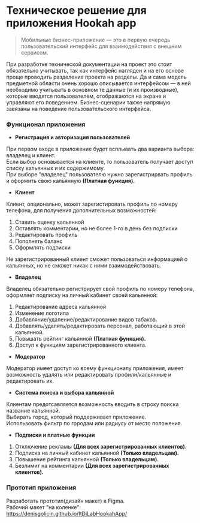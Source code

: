# Техническое решение для приложения Hookah app
>Мобильные бизнес-приложение — это в первую очередь пользовательский интерфейс для взаимодействия с внешним сервисом.

При разработке технической документации на проект это стоит обязательно учитывать, так как интерфейс нагляден и на его основе проще проводить разделение проекта на разделы. Да и сама модель предметной области очень хорошо описывается интерфейсом — в ней необходимо учитывать в основном те данные (и их производные), которые вводятся пользователем, отображаются на экране и управляют его поведением. Бизнес-сценарии также напрямую завязаны на поведение пользовательского интерфейса.
### Функционал приложения
* **Регистрация и авторизация пользователей**

При первом входе в приложение будет всплывать два варианта выбора: владелец и клиент.<br>
Если выбор основывается на клиенте, то пользователь получает доступ списку кальянных и их содержимому.<br>
При выборе "владелец" пользователю нужно зарегистрирвать профиль и оформить свою кальянную **(Платная функция).**

* **Клиент**

Клиент, опционально, может зарегистировать профиль по номеру телефона, для получения дополнительных возможностей:

1. Ставить оценку кальянной
2. Оставлять комментарии, но не более 1-го в день без подписки
3. Редактировать профиль
4. Пополнять баланс
5. Оформлять подписки

Не зарегистрированный клиент сможет пользоваться информацией о кальянных, но не сможет никак с ними взаимодействовать.

* **Владелец**

Владелец обязательно регистрирует свой профиль по номеру телефона, оформляет подписку на личный кабинет своей кальянной:

1. Редактирование адреса кальянной
2. Изменение логотипа
3. Добавляние/удаление/редактирование видов табаков.
4. Добавлять/удалять/редактировать персонал, работающий в этой кальянной.
5. Повышать рейтинг кальянной **(Платная функция).**
6. Доступ к функциям зарегистрированного клиента.

* **Модератор**

Модератор имеет доступ ко всему функционалу приложения, имеет возможность удалять или редактировать профили/кальянные и редактировать их.

* **Система поиска и выбора кальянной**

Клиентам предотсавляется возможность вводить в строку поиска название кальянной.<br>
Выбирать город, который поддерживает приложение.<br>
Использовать фильтр по городам или радиусу от место положения.

* **Подписки и платные функции**
1. Отключение рекламы **(Для всех зарегистрированных клиентов).**
2. Подписка на личный кабинет кальянной **(Только владельцам).**
3. Повышение рейтинга кальянной **(Только владельцам).**
4. Безлимит на комментарии **(Для всех зарегистрированных клиентов).**

### Прототип приложения

Разработать прототип(дизайн макет) в Figma.<br>
Рабочий макет "на коленке": https://denisgolicin.github.io/ItDiLabHookahApp/
